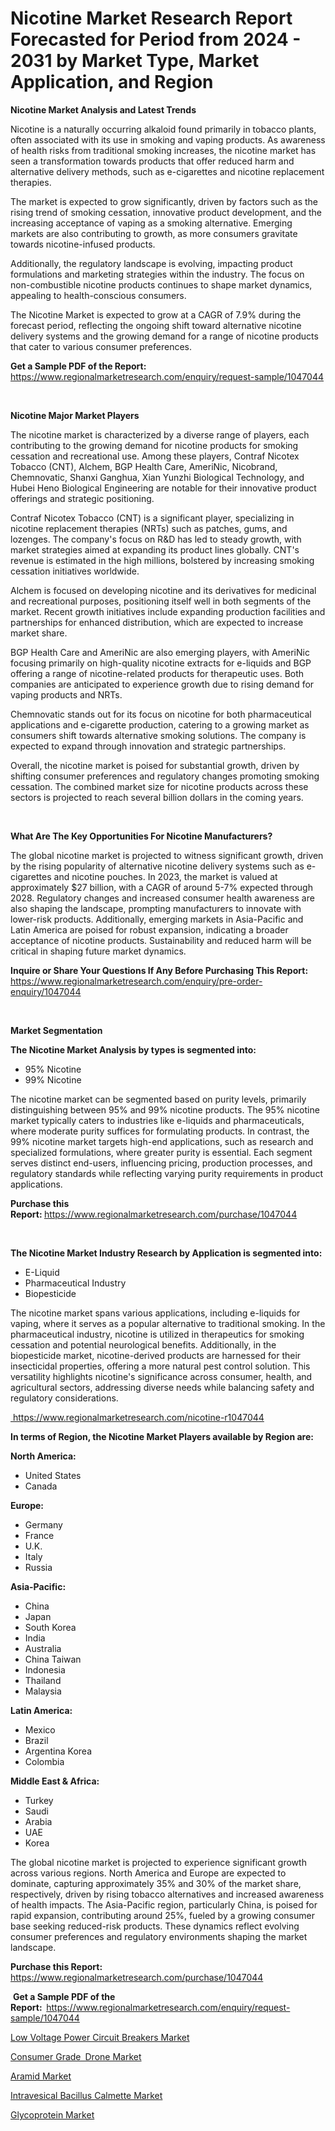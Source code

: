 <p><h1>Nicotine Market Research Report Forecasted for Period from 2024 -  2031 by Market Type, Market Application, and Region</h1></p><p><strong>Nicotine Market Analysis and Latest Trends</strong></p>
<p><p>Nicotine is a naturally occurring alkaloid found primarily in tobacco plants, often associated with its use in smoking and vaping products. As awareness of health risks from traditional smoking increases, the nicotine market has seen a transformation towards products that offer reduced harm and alternative delivery methods, such as e-cigarettes and nicotine replacement therapies. </p><p>The market is expected to grow significantly, driven by factors such as the rising trend of smoking cessation, innovative product development, and the increasing acceptance of vaping as a smoking alternative. Emerging markets are also contributing to growth, as more consumers gravitate towards nicotine-infused products. </p><p>Additionally, the regulatory landscape is evolving, impacting product formulations and marketing strategies within the industry. The focus on non-combustible nicotine products continues to shape market dynamics, appealing to health-conscious consumers. </p><p>The Nicotine Market is expected to grow at a CAGR of 7.9% during the forecast period, reflecting the ongoing shift toward alternative nicotine delivery systems and the growing demand for a range of nicotine products that cater to various consumer preferences.</p></p>
<p><strong>Get a Sample PDF of the Report:&nbsp;</strong> <a href="https://www.regionalmarketresearch.com/enquiry/request-sample/1047044">https://www.regionalmarketresearch.com/enquiry/request-sample/1047044</a></p>
<p>&nbsp;</p>
<p><strong>Nicotine Major Market Players</strong></p>
<p><p>The nicotine market is characterized by a diverse range of players, each contributing to the growing demand for nicotine products for smoking cessation and recreational use. Among these players, Contraf Nicotex Tobacco (CNT), Alchem, BGP Health Care, AmeriNic, Nicobrand, Chemnovatic, Shanxi Ganghua, Xian Yunzhi Biological Technology, and Hubei Heno Biological Engineering are notable for their innovative product offerings and strategic positioning.</p><p>Contraf Nicotex Tobacco (CNT) is a significant player, specializing in nicotine replacement therapies (NRTs) such as patches, gums, and lozenges. The company's focus on R&D has led to steady growth, with market strategies aimed at expanding its product lines globally. CNT's revenue is estimated in the high millions, bolstered by increasing smoking cessation initiatives worldwide.</p><p>Alchem is focused on developing nicotine and its derivatives for medicinal and recreational purposes, positioning itself well in both segments of the market. Recent growth initiatives include expanding production facilities and partnerships for enhanced distribution, which are expected to increase market share.</p><p>BGP Health Care and AmeriNic are also emerging players, with AmeriNic focusing primarily on high-quality nicotine extracts for e-liquids and BGP offering a range of nicotine-related products for therapeutic uses. Both companies are anticipated to experience growth due to rising demand for vaping products and NRTs.</p><p>Chemnovatic stands out for its focus on nicotine for both pharmaceutical applications and e-cigarette production, catering to a growing market as consumers shift towards alternative smoking solutions. The company is expected to expand through innovation and strategic partnerships.</p><p>Overall, the nicotine market is poised for substantial growth, driven by shifting consumer preferences and regulatory changes promoting smoking cessation. The combined market size for nicotine products across these sectors is projected to reach several billion dollars in the coming years.</p></p>
<p>&nbsp;</p>
<p><strong>What Are The Key Opportunities For Nicotine Manufacturers?</strong></p>
<p><p>The global nicotine market is projected to witness significant growth, driven by the rising popularity of alternative nicotine delivery systems such as e-cigarettes and nicotine pouches. In 2023, the market is valued at approximately $27 billion, with a CAGR of around 5-7% expected through 2028. Regulatory changes and increased consumer health awareness are also shaping the landscape, prompting manufacturers to innovate with lower-risk products. Additionally, emerging markets in Asia-Pacific and Latin America are poised for robust expansion, indicating a broader acceptance of nicotine products. Sustainability and reduced harm will be critical in shaping future market dynamics.</p></p>
<p><strong>Inquire or Share Your Questions If Any Before Purchasing This Report:</strong> <a href="https://www.regionalmarketresearch.com/enquiry/pre-order-enquiry/1047044">https://www.regionalmarketresearch.com/enquiry/pre-order-enquiry/1047044</a></p>
<p>&nbsp;</p>
<p><strong>Market Segmentation</strong></p>
<p><strong>The Nicotine Market Analysis by types is segmented into:</strong></p>
<p><ul><li>95% Nicotine</li><li>99% Nicotine</li></ul></p>
<p><p>The nicotine market can be segmented based on purity levels, primarily distinguishing between 95% and 99% nicotine products. The 95% nicotine market typically caters to industries like e-liquids and pharmaceuticals, where moderate purity suffices for formulating products. In contrast, the 99% nicotine market targets high-end applications, such as research and specialized formulations, where greater purity is essential. Each segment serves distinct end-users, influencing pricing, production processes, and regulatory standards while reflecting varying purity requirements in product applications.</p></p>
<p><strong>Purchase this Report:&nbsp;</strong><a href="https://www.regionalmarketresearch.com/purchase/1047044">https://www.regionalmarketresearch.com/purchase/1047044</a></p>
<p>&nbsp;</p>
<p><strong>The Nicotine Market Industry Research by Application is segmented into:</strong></p>
<p><ul><li>E-Liquid</li><li>Pharmaceutical Industry</li><li>Biopesticide</li></ul></p>
<p><p>The nicotine market spans various applications, including e-liquids for vaping, where it serves as a popular alternative to traditional smoking. In the pharmaceutical industry, nicotine is utilized in therapeutics for smoking cessation and potential neurological benefits. Additionally, in the biopesticide market, nicotine-derived products are harnessed for their insecticidal properties, offering a more natural pest control solution. This versatility highlights nicotine's significance across consumer, health, and agricultural sectors, addressing diverse needs while balancing safety and regulatory considerations.</p></p>
<p><a href="https://www.regionalmarketresearch.com/nicotine-r1047044">&nbsp;https://www.regionalmarketresearch.com/nicotine-r1047044</a></p>
<p><strong>In terms of Region, the Nicotine Market Players available by Region are:</strong></p>
<p>
    <p> <strong> North America: </strong>
        <ul>
            <li>United States</li>
            <li>Canada</li>
        </ul>
        </p> 
    <p> <strong> Europe: </strong>
        <ul>
            <li>Germany</li>
            <li>France</li>
            <li>U.K.</li>
            <li>Italy</li>
            <li>Russia</li>
        </ul>
        </p> 
    <p> <strong> Asia-Pacific: </strong>
        <ul>
            <li>China</li>
            <li>Japan</li>
            <li>South Korea</li>
            <li>India</li>
            <li>Australia</li>
            <li>China Taiwan</li>
            <li>Indonesia</li>
            <li>Thailand</li>
            <li>Malaysia</li>
        </ul>
        </p> 
    <p> <strong> Latin America: </strong>
        <ul>
            <li>Mexico</li>
            <li>Brazil</li>
            <li>Argentina Korea</li>
            <li>Colombia</li>
        </ul>
        </p> 
    <p> <strong> Middle East & Africa: </strong>
        <ul>
            <li>Turkey</li>
            <li>Saudi</li>
            <li>Arabia</li>
            <li>UAE</li>
            <li>Korea</li>
        </ul>
    </p>
    </p>
<p><p>The global nicotine market is projected to experience significant growth across various regions. North America and Europe are expected to dominate, capturing approximately 35% and 30% of the market share, respectively, driven by rising tobacco alternatives and increased awareness of health impacts. The Asia-Pacific region, particularly China, is poised for rapid expansion, contributing around 25%, fueled by a growing consumer base seeking reduced-risk products. These dynamics reflect evolving consumer preferences and regulatory environments shaping the market landscape.</p></p>
<p><strong>Purchase this Report: </strong><a href="https://www.regionalmarketresearch.com/purchase/1047044">https://www.regionalmarketresearch.com/purchase/1047044</a></p>
<p>&nbsp;<strong>Get a Sample PDF of the Report:&nbsp;&nbsp;</strong><a href="https://www.regionalmarketresearch.com/enquiry/request-sample/1047044">https://www.regionalmarketresearch.com/enquiry/request-sample/1047044</a></p>
<p><strong></strong></p>
<p><p><a href="https://issuu.com/reportprime-2/docs/low-voltage-power-circuit-breakers-_34c68c434661f6">Low Voltage Power Circuit Breakers Market</a></p><p><a href="https://issuu.com/reportprime-2/docs/consumer-grade-drone-market-size-20_102d657ed79a99">Consumer Grade Drone Market</a></p><p><a href="https://www.linkedin.com/pulse/aramid-market-global-regional-analysis-focus-region-country-level-nhqef">Aramid Market</a></p><p><a href="https://github.com/AngelaWalsh696/Market-Research-Report-List-1/blob/main/intravesical-bacillus-calmette-market.md">Intravesical Bacillus Calmette Market</a></p><p><a href="https://www.linkedin.com/pulse/comprehensive-look-product-type-n-linkageo-linkageothers-d0bwf">Glycoprotein Market</a></p></p>